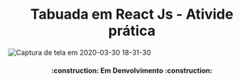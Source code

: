 
<h1 align="center"> 
	Tabuada em React Js - Ativide prática
</h1


![Captura de tela em 2020-03-30 18-31-30](https://user-images.githubusercontent.com/46323667/77964891-4b3b1900-72b6-11ea-87ee-42ffad7507a3.png)

  
<h4 align="center"> 
	:construction:  Em Denvolvimento :construction:
</h4>
